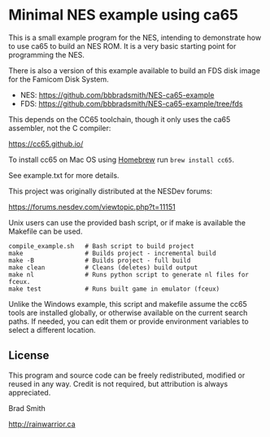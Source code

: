 # Minimal NES example using ca65

This is a small example program for the NES, intending to demonstrate how to use ca65 to build an NES ROM.
It is a very basic starting point for programming the NES.

There is also a version of this example available to build an FDS disk image for the Famicom Disk System.

* NES: https://github.com/bbbradsmith/NES-ca65-example
* FDS: https://github.com/bbbradsmith/NES-ca65-example/tree/fds

This depends on the CC65 toolchain, though it only uses the ca65 assembler, not the C compiler:

https://cc65.github.io/

To install cc65 on Mac OS using [Homebrew](https://brew.sh/) run `brew install cc65`.

See example.txt for more details.

This project was originally distributed at the NESDev forums:

https://forums.nesdev.com/viewtopic.php?t=11151

Unix users can use the provided bash script, or if make is available the Makefile can be used.

```
compile_example.sh   # Bash script to build project
make                 # Builds project - incremental build
make -B              # Builds project - full build
make clean           # Cleans (deletes) build output
make nl              # Runs python script to generate nl files for fceux.
make test            # Runs built game in emulator (fceux)
```

Unlike the Windows example, this script and makefile assume the cc65 tools are installed globally,
or otherwise available on the current search paths. If needed, you can edit them or provide
environment variables to select a different location.

## License
This program and source code can be freely redistributed, modified or reused in any way.
Credit is not required, but attribution is always appreciated.

Brad Smith

http://rainwarrior.ca
